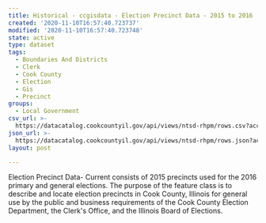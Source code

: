 ```yaml
---
title: Historical - ccgisdata - Election Precinct Data - 2015 to 2016
created: '2020-11-10T16:57:40.723737'
modified: '2020-11-10T16:57:40.723748'
state: active
type: dataset
tags:
  - Boundaries And Districts
  - Clerk
  - Cook County
  - Election
  - Gis
  - Precinct
groups:
  - Local Government
csv_url: >-
  https://datacatalog.cookcountyil.gov/api/views/ntsd-rhpm/rows.csv?accessType=DOWNLOAD
json_url: >-
  https://datacatalog.cookcountyil.gov/api/views/ntsd-rhpm/rows.json?accessType=DOWNLOAD
layout: post

---
```

Election Precinct Data- Current consists of 2015 precincts used for the 2016 primary and general elections. The purpose of the feature class is to describe and locate election precincts in Cook County, Illinois for general use by the public and business requirements of the Cook County Election Department, the Clerk's Office, and the Illinois Board of Elections.
